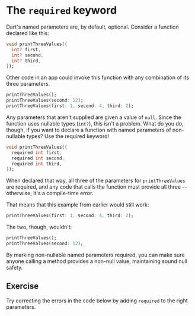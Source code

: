 # The `required` keyword
Dart's named parameters are, by default, optional. Consider a function declared
like this:

```dart
void printThreeValues({
  int? first,
  int? second,
  int? third,
});
```

Other code in an app could invoke this function with any combination of its
three parameters. 

```dart
printThreeValues();
printThreeValues(second: 12);
printThreeValues(first: 1, second: 4, third: 2);
```

Any parameters that aren't supplied are given a value of `null`. Since the
function uses nullable types (`int?`), this isn't a problem. What do you do,
though, if you want to declare a function with named parameters of non-nullable
types? Use the required keyword!

```dart
void printThreeValues({
  required int first,
  required int second,
  required int third,
});
```

When declared that way, all three of the parameters for `printThreeValues` are
required, and any code that calls the function must provide all three -- 
otherwise, it's a compile-time error.

That means that this example from earlier would still work:

```dart
printThreeValues(first: 1, second: 4, third: 2);
```

The two, though, wouldn't:

```dart
printThreeValues();
printThreeValues(second: 12);
```

By marking non-nullable named parameters required, you can make sure anyone
calling a method provides a non-null value, maintaining sound null safety.

## Exercise
Try correcting the errors in the code below by adding `required` to the right
parameters.
